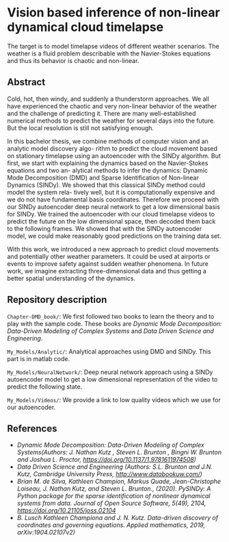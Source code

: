 # Vision based inference of non-linear dynamical cloud timelapse
The target is to model timelapse videos of different weather scenarios. The weather is a fluid problem describable with the Navier-Stokes equations and thus its behavior is chaotic and non-linear.

## Abstract
Cold, hot, then windy, and suddenly a thunderstorm approaches. We all have experienced the chaotic and
very non-linear behavior of the weather and the challenge of predicting it. There are many well-established
numerical methods to predict the weather for several days into the future. But the local resolution is still not
satisfying enough.

In this bachelor thesis, we combine methods of computer vision and an analytic model discovery algo-
rithm to predict the cloud movement based on stationary timelapse using an autoencoder with the SINDy
algorithm. But first, we start with explaining the dynamics based on the Navier-Stokes equations and two an-
alytical methods to infer the dynamics: Dynamic Mode Decomposition (DMD) and Sparse Identification of
Non-linear Dynamics (SINDy). We showed that this classical SINDy method could model the system rela-
tively well, but it is computationally expensive and we do not have fundamental basis coordinates. Therefore
we proceed with our SINDy autoencoder deep neural network to get a low dimensional basis for SINDy. We
trained the autoencoder with our cloud timelapse videos to predict the future on the low dimensional space,
then decoded them back to the following frames. We showed that with the SINDy autoencoder model, we
could make reasonably good predictions on the training data set.

With this work, we introduced a new approach to predict cloud movements and potentially other weather
parameters. It could be used at airports or events to improve safety against sudden weather phenomena. In
future work, we imagine extracting three-dimensional data and thus getting a better spatial understanding of
the dynamics.

## Repository description
`Chapter-DMD_book/`: We first followed two books to learn the theory and to play with the sample code. These books are _Dynamic Mode Decomposition: Data-Driven Modeling of Complex Systems_ and _Data Driven Science and Engineering_.

`My_Models/Analytic/`: Analytical approaches using DMD and SINDy. This part is in matlab code. 

`My_Models/NeuralNetwork/`: Deep neural network approach using a SINDy autoencoder model to get a low dimensional representation of the video to predict the following state. 

`My_Models/Videos/`: We provide a link to low quality videos which we use for our autoencoder. 

## References
- _Dynamic Mode Decomposition: Data-Driven Modeling of Complex Systems(Authors: J. Nathan Kutz , Steven L. Brunton , Bingni W. Brunton and Joshua L. Proctor, https://doi.org/10.1137/1.9781611974508)_
- _Data Driven Science and Engineering (Authors: S.L. Brunton and J.N. Kutz, Cambridge University Press, http://www.databookuw.com/)_
- _Brian M. de Silva, Kathleen Champion, Markus Quade, Jean-Christophe Loiseau, J. Nathan Kutz, and Steven L. Brunton., (2020). PySINDy: A Python package for the sparse identification of nonlinear dynamical systems from data. Journal of Open Source Software, 5(49), 2104, https://doi.org/10.21105/joss.02104_
- _B. Lusch Kathleen Championa and J. N. Kutz. Data-driven discovery of coordinates and governing
equations. Applied mathematics, 2019, arXiv:1904.02107v2)_
